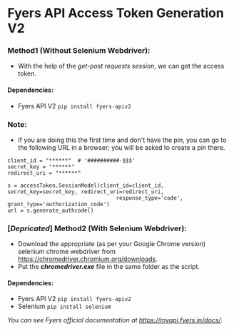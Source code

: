 # Fyers API Access Token Generation V2

### Method1 (Without Selenium Webdriver): 
- With the help of the *get-post requests session*, we can get the access token.

#### Dependencies: 
- Fyers API V2 ```pip install fyers-apiv2```

### Note:
- If you are doing this the first time and don't have the pin, you can go to the following URL in a browser; you will be asked to create a pin there.
```
client_id = "******"  # '##########-$$$'
secret_key = "******"
redirect_uri = "******"

s = accessToken.SessionModel(client_id=client_id, secret_key=secret_key, redirect_uri=redirect_uri,
                                  response_type='code', grant_type='authorization_code')
url = s.generate_authcode()
```

### [***Depricated***] Method2 (With Selenium Webdriver):
- Download the appropriate (as per your Google Chrome version) selenium chrome webdriver from https://chromedriver.chromium.org/downloads. 
- Put the ***chromedriver.exe*** file in the same folder as the script.

#### Dependencies:
- Fyers API V2 ```pip install fyers-apiv2```
- Selenium ```pip install selenium```

*You can see Fyers official documentation at https://myapi.fyers.in/docs/*.
